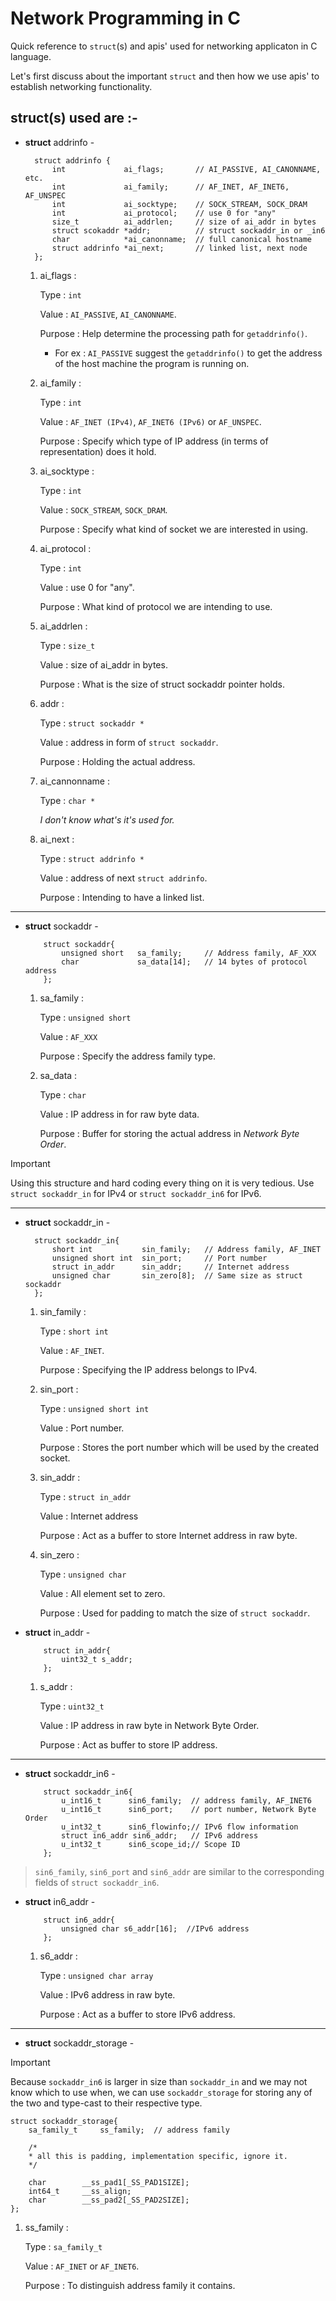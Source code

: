 # Network Programming in C

Quick reference to `struct`(s) and apis' used for networking applicaton in C language.

Let's first discuss about the important `struct` and then how we use apis' to establish networking functionality.

## struct(s) used are :-

* **struct** addrinfo -

  ```
    struct addrinfo {
        int             ai_flags;       // AI_PASSIVE, AI_CANONNAME, etc.
        int             ai_family;      // AF_INET, AF_INET6, AF_UNSPEC
        int             ai_socktype;    // SOCK_STREAM, SOCK_DRAM
        int             ai_protocol;    // use 0 for "any"
        size_t          ai_addrlen;     // size of ai_addr in bytes
        struct scokaddr *addr;          // struct sockaddr_in or _in6
        char            *ai_canonname;  // full canonical hostname
        struct addrinfo *ai_next;       // linked list, next node
    };
  ```

    1. ai_flags :

        Type : `int`

        Value : `AI_PASSIVE`, `AI_CANONNAME`.

        Purpose : Help determine the processing path for `getaddrinfo()`.

        * For ex : `AI_PASSIVE` suggest the `getaddrinfo()` to get the address of the host machine the program is running on.

    2. ai_family :

        Type : `int`

        Value : `AF_INET (IPv4)`, `AF_INET6 (IPv6)` or `AF_UNSPEC`.

        Purpose : Specify which type of IP address (in terms of representation) does it hold.

    3. ai_socktype :

        Type : `int`

        Value : `SOCK_STREAM`, `SOCK_DRAM`.

        Purpose : Specify what kind of socket we are interested in using.

    4. ai_protocol :

        Type : `int`

        Value : use 0 for "any".

        Purpose : What kind of protocol we are intending to use.

    5. ai_addrlen :

        Type : `size_t`

        Value : size of ai_addr in bytes.

        Purpose : What is the size of struct sockaddr pointer holds.

    6. addr :

        Type : `struct sockaddr *`

        Value : address in form of `struct sockaddr`.

        Purpose : Holding the actual address.

    7. ai_cannonname :

        Type : `char *`

        *I don't know what's it's used for.*

    8. ai_next :

        Type : `struct addrinfo *`

        Value : address of next `struct addrinfo`.

        Purpose : Intending to have a linked list.

---

* **struct** sockaddr -

    ```
        struct sockaddr{
            unsigned short   sa_family;     // Address family, AF_XXX
            char             sa_data[14];   // 14 bytes of protocol address
        };
    ```

    1. sa_family :

        Type : `unsigned short`

        Value : `AF_XXX`

        Purpose : Specify the address family type.

    2. sa_data :

        Type : `char`

        Value : IP address in for raw byte data.

        Purpose : Buffer for storing the actual address in *Network Byte Order*.

> [!IMPORTANT]
> Using this structure and hard coding every thing on it is very tedious. Use `struct sockaddr_in` for IPv4 or `struct sockaddr_in6` for IPv6.
---

* **struct** sockaddr_in -
  
  ```
    struct sockaddr_in{
        short int           sin_family;   // Address family, AF_INET
        unsigned short int  sin_port;     // Port number
        struct in_addr      sin_addr;     // Internet address
        unsigned char       sin_zero[8];  // Same size as struct sockaddr
    };
  ```

    1. sin_family :

        Type : `short int`

        Value : `AF_INET`.

        Purpose : Specifying the IP address belongs to IPv4.

    2. sin_port :

        Type : `unsigned short int`

        Value : Port number.

        Purpose : Stores the port number which will be used by the created socket.

    3. sin_addr :

        Type : `struct in_addr`

        Value : Internet address

        Purpose : Act as a buffer to store Internet address in raw byte.

    4. sin_zero :

        Type : `unsigned char`

        Value : All element set to zero.

        Purpose : Used for padding to match the size of `struct sockaddr`.


* **struct** in_addr -

    ```
        struct in_addr{
            uint32_t s_addr;
        };
    ```

    1. s_addr :

        Type : `uint32_t`

        Value : IP address in raw byte in Network Byte Order.

        Purpose : Act as buffer to store IP address.

---

* **struct** sockaddr_in6 -
  
    ```
        struct sockaddr_in6{
            u_int16_t      sin6_family;  // address family, AF_INET6
            u_int16_t      sin6_port;    // port number, Network Byte Order
            u_int32_t      sin6_flowinfo;// IPv6 flow information
            struct in6_addr sin6_addr;   // IPv6 address
            u_int32_t      sin6_scope_id;// Scope ID
        };
    ```

> `sin6_family`, `sin6_port` and `sin6_addr` are similar to the corresponding fields of `struct sockaddr_in6`.

* **struct** in6_addr -

    ```
        struct in6_addr{
            unsigned char s6_addr[16];  //IPv6 address
        };
    ```

    1. s6_addr :

        Type : `unsigned char array`

        Value : IPv6 address in raw byte.

        Purpose : Act as a buffer to store IPv6 address.

---

* **struct** sockaddr_storage -

> [!IMPORTANT]
> Because `sockaddr_in6` is larger in size than `sockaddr_in` and we may not know which to use when, we can use `sockaddr_storage` for storing any of the two and type-cast to their respective type.

```
struct sockaddr_storage{
    sa_family_t     ss_family;  // address family

    /*
    * all this is padding, implementation specific, ignore it.
    */

    char        __ss_pad1[_SS_PAD1SIZE];
    int64_t     __ss_align;
    char        __ss_pad2[_SS_PAD2SIZE];
};
```

1. ss_family :

    Type : `sa_family_t`

    Value : `AF_INET` or `AF_INET6`.

    Purpose : To distinguish address family it contains.